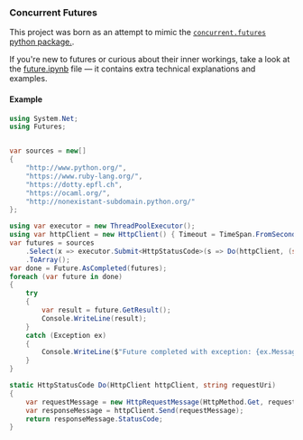 ### Concurrent Futures

This project was born as an attempt to mimic the [`concurrent.futures` python package.](https://docs.python.org/3/library/concurrent.futures.html).

If you're new to futures or curious about their inner workings, take a look at the [future.ipynb](./future.ipynb) file — it contains extra technical explanations and examples.

#### Example
```cs
using System.Net;
using Futures;


var sources = new[]
{
    "http://www.python.org/",
    "https://www.ruby-lang.org/",
    "https://dotty.epfl.ch",
    "https://ocaml.org/",
    "http://nonexistant-subdomain.python.org/"
};

using var executor = new ThreadPoolExecutor();
using var httpClient = new HttpClient() { Timeout = TimeSpan.FromSeconds(4) };
var futures = sources
    .Select(x => executor.Submit<HttpStatusCode>(s => Do(httpClient, (string)s!), x))
    .ToArray();
var done = Future.AsCompleted(futures);
foreach (var future in done)
{
    try
    {
        var result = future.GetResult();
        Console.WriteLine(result);
    }
    catch (Exception ex)
    {
        Console.WriteLine($"Future completed with exception: {ex.Message}");
    }
}

static HttpStatusCode Do(HttpClient httpClient, string requestUri)
{
    var requestMessage = new HttpRequestMessage(HttpMethod.Get, requestUri);
    var responseMessage = httpClient.Send(requestMessage);
    return responseMessage.StatusCode;
}
```

